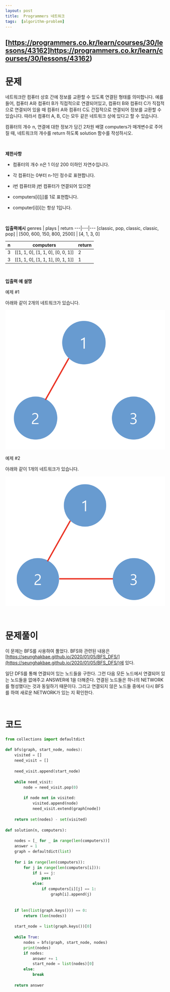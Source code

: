 ```yaml
---
layout: post
title:  Programmers 네트워크
tags:  [algorithm-problem]
---
```


## [https://programmers.co.kr/learn/courses/30/lessons/43162]https://programmers.co.kr/learn/courses/30/lessons/43162)

# 문제 
네트워크란 컴퓨터 상호 간에 정보를 교환할 수 있도록 연결된 형태를 의미합니다. 예를 들어, 컴퓨터 A와 컴퓨터 B가 직접적으로 연결되어있고, 컴퓨터 B와 컴퓨터 C가 직접적으로 연결되어 있을 때 컴퓨터 A와 컴퓨터 C도 간접적으로 연결되어 정보를 교환할 수 있습니다. 따라서 컴퓨터 A, B, C는 모두 같은 네트워크 상에 있다고 할 수 있습니다.

컴퓨터의 개수 n, 연결에 대한 정보가 담긴 2차원 배열 computers가 매개변수로 주어질 때, 네트워크의 개수를 return 하도록 solution 함수를 작성하시오.

&nbsp;
&nbsp;
&nbsp;

**제한사항**

* 컴퓨터의 개수 n은 1 이상 200 이하인 자연수입니다.

* 각 컴퓨터는 0부터 n-1인 정수로 표현합니다.

* i번 컴퓨터와 j번 컴퓨터가 연결되어 있으면 

* computers[i][j]를 1로 표현합니다.

* computer[i][i]는 항상 1입니다.

&nbsp;
&nbsp;
&nbsp;

**입출력예시**
genres | plays | return
---|---|---
[classic, pop, classic, classic, pop] | [500, 600, 150, 800, 2500] | [4, 1, 3, 0]

n | computers | return
---|---|---
3 | [[1, 1, 0], [1, 1, 0], [0, 0, 1]] | 2
3 | [[1, 1, 0], [1, 1, 1], [0, 1, 1]] | 1

&nbsp;
&nbsp;
&nbsp;

**입출력 예 설명**

예제 #1

아래와 같이 2개의 네트워크가 있습니다.

![Alt text](/public/post/2020_09_21_43162/pic1.png)

예제 #2

아래와 같이 1개의 네트워크가 있습니다.

![Alt text](/public/post/2020_09_21_43162/pic2.png)

&nbsp;
&nbsp;
&nbsp;

# 문제풀이
이 문제는 BFS를 사용하여 풀었다. BFS와 관련된 내용은 [https://seunghakbae.github.io/2020/01/05/BFS_DFS/](https://seunghakbae.github.io/2020/01/05/BFS_DFS/)에 있다. 

일단 DFS를 통해 연결되어 있는 노드들을 구한다. 그런 다음 모든 노드에서 연결되어 있는 노드들을 없애주고 ANSWER에 1을 더해준다. 연결된 노드들은 하나의 NETWORK를 형성했다는 것과 동일하기 때문이다. 그리고 연결되지 않은 노드들 중에서 다시 BFS를 하여 새로운 NETWORK가 있는 지 확인한다. 

&nbsp;
&nbsp;
&nbsp;

# 코드
~~~python
from collections import defaultdict

def bfs(graph, start_node, nodes):
    visited = []
    need_visit = []
    
    need_visit.append(start_node)
    
    while need_visit:
        node = need_visit.pop(0)

        if node not in visited:
            visited.append(node)
            need_visit.extend(graph[node])
        
    return set(nodes) - set(visited)

def solution(n, computers):
    
    nodes = [_ for _ in range(len(computers))]
    answer = 1
    graph = defaultdict(list)
    
    for i in range(len(computers)):
        for j in range(len(computers[i])):
            if i == j:
                pass
            else:
                if computers[i][j] == 1:
                    graph[i].append(j)
    
    
    if len(list(graph.keys())) == 0:
        return (len(nodes))
    
    start_node = list(graph.keys())[0]
    
    while True:
        nodes = bfs(graph, start_node, nodes)
        print(nodes)
        if nodes:
            answer += 1
            start_node = list(nodes)[0]
        else:
            break
    
    return answer
~~~